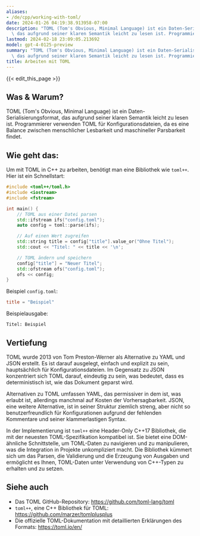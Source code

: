 ```yaml
---
aliases:
- /de/cpp/working-with-toml/
date: 2024-01-26 04:19:38.913958-07:00
description: "TOML (Tom's Obvious, Minimal Language) ist ein Daten-Serialisierungsformat,\
  \ das aufgrund seiner klaren Semantik leicht zu lesen ist. Programmierer\u2026"
lastmod: 2024-02-18 23:09:05.213692
model: gpt-4-0125-preview
summary: "TOML (Tom's Obvious, Minimal Language) ist ein Daten-Serialisierungsformat,\
  \ das aufgrund seiner klaren Semantik leicht zu lesen ist. Programmierer\u2026"
title: Arbeiten mit TOML
---
```


{{< edit_this_page >}}

## Was & Warum?
TOML (Tom's Obvious, Minimal Language) ist ein Daten-Serialisierungsformat, das aufgrund seiner klaren Semantik leicht zu lesen ist. Programmierer verwenden TOML für Konfigurationsdateien, da es eine Balance zwischen menschlicher Lesbarkeit und maschineller Parsbarkeit findet.

## Wie geht das:
Um mit TOML in C++ zu arbeiten, benötigt man eine Bibliothek wie `toml++`. Hier ist ein Schnellstart:

```C++
#include <toml++/toml.h>
#include <iostream>
#include <fstream>

int main() {
    // TOML aus einer Datei parsen
    std::ifstream ifs("config.toml");
    auto config = toml::parse(ifs);

    // Auf einen Wert zugreifen
    std::string title = config["title"].value_or("Ohne Titel");
    std::cout << "Titel: " << title << '\n';

    // TOML ändern und speichern
    config["title"] = "Neuer Titel";
    std::ofstream ofs("config.toml");
    ofs << config;
}
```

Beispiel `config.toml`:
```toml
title = "Beispiel"
```

Beispielausgabe:
```plaintext
Titel: Beispiel
```

## Vertiefung
TOML wurde 2013 von Tom Preston-Werner als Alternative zu YAML und JSON erstellt. Es ist darauf ausgelegt, einfach und explizit zu sein, hauptsächlich für Konfigurationsdateien. Im Gegensatz zu JSON konzentriert sich TOML darauf, eindeutig zu sein, was bedeutet, dass es deterministisch ist, wie das Dokument geparst wird.

Alternativen zu TOML umfassen YAML, das permissiver in dem ist, was erlaubt ist, allerdings manchmal auf Kosten der Vorhersagbarkeit. JSON, eine weitere Alternative, ist in seiner Struktur ziemlich streng, aber nicht so benutzerfreundlich für Konfigurationen aufgrund der fehlenden Kommentare und seiner klammerlastigen Syntax.

In der Implementierung ist `toml++` eine Header-Only C++17 Bibliothek, die mit der neuesten TOML-Spezifikation kompatibel ist. Sie bietet eine DOM-ähnliche Schnittstelle, um TOML-Daten zu navigieren und zu manipulieren, was die Integration in Projekte unkompliziert macht. Die Bibliothek kümmert sich um das Parsen, die Validierung und die Erzeugung von Ausgaben und ermöglicht es Ihnen, TOML-Daten unter Verwendung von C++-Typen zu erhalten und zu setzen.

## Siehe auch
- Das TOML GitHub-Repository: https://github.com/toml-lang/toml
- `toml++`, eine C++ Bibliothek für TOML: https://github.com/marzer/tomlplusplus
- Die offizielle TOML-Dokumentation mit detaillierten Erklärungen des Formats: https://toml.io/en/
